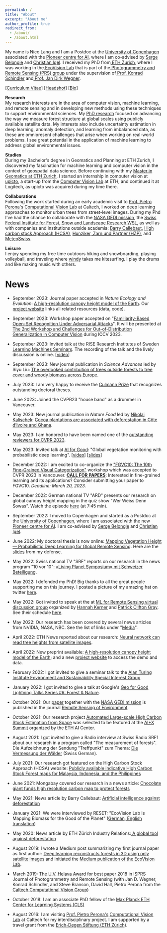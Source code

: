 ```yaml
---
permalink: /
title: "About"
excerpt: "About me"
author_profile: true
redirect_from: 
  - /about/
  - /about.html
---
```


My name is Nico Lang and I am a Postdoc at the [University of Copenhagen](https://www.ku.dk/english/) associated with the [Pioneer centre for AI](https://www.aicentre.dk/), where I am co-advised by [Serge Belongie](https://sergebelongie.github.io/) and [Christian Igel](https://christian-igel.github.io/).
I received my PhD from[  ETH Zurich](https://ethz.ch/en.html), where I was working in the[  EcoVision Lab](https://prs.igp.ethz.ch/ecovision.html) that is part of the[  Photogrammetry and Remote Sensing (PRS) group](https://prs.igp.ethz.ch/) under the supervision of[  Prof. Konrad Schindler](https://igp.ethz.ch/personen/person-detail.html?persid=143986) and[  Prof. Jan Dirk Wegner](https://igp.ethz.ch/personen/person-detail.html?persid=186562).

[[Curriculum Vitae](../files/CV_Nico_Lang.pdf)] [[Headshot](../files/Nico_Lang.jpg)] [[Bio](bio.md)]

**Research**\
My research interests are in the area of computer vision, machine learning, and remote sensing and in developing new methods using these techniques to support environmental sciences. My [PhD research](https://www.research-collection.ethz.ch/handle/20.500.11850/554994) focused on advancing the way we measure forest structure at global scales using publicly available satellite data. My interests also include uncertainty estimation in deep learning, anomaly detection, and learning from imbalanced data, as these are omnipresent challenges that arise when working on real-world problems. I see great potential in the application of machine learning to address global environmental issues. 

**Studies**\
During my Bachelor's degree in Geomatics and Planning at ETH Zurich, I discovered my fascination for machine learning and computer vision in the context of geospatial data science. Before continuing with my [Master in Geomatics at ETH Zurich](https://ethz.ch/en/studies/master/degree-programmes/architecture-and-civil-engineering/geomatics.html), I started an internship in computer vision at [upicto](https://www.venturelab.swiss/Logitech-buys-ETH-spinoff-Upicto), a start-up from the [Computer Vision Lab](https://vision.ee.ethz.ch/) at ETH, and continued it at Logitech, as upicto was acquired during my time there.

**Collaborations**\
Following the work started during an early academic visit to [Prof. Pietro Perona's](http://www.vision.caltech.edu/Perona.html)  [Computational Vision Lab](http://www.vision.caltech.edu/) at Caltech, I worked on deep learning approaches to monitor urban trees from street-level images. During my Phd I've had the chance to collaborate with the [NASA GEDI mission](https://gedi.umd.edu/), the [Swiss Federal Institute for Forest, Snow and Landscape Research WSL](http://www.wsl.ch), as well as with companies and institutions outside academia: [Barry Callebaut](https://www.barry-callebaut.com/), [High carbon stock Approach (HCSA)](http://highcarbonstock.org/), [Hunziker, Zarn und Partner (HZP)](https://www.hzp.ch/), and [MeteoSwiss](https://www.meteoswiss.admin.ch/home/research-and-cooperation/research-and-development.html).

**Leisure**\
I enjoy spending my free time outdoors hiking and snowboarding, playing volleyball, and traveling where [windy](https://www.windy.com/) takes me kitesurfing. I play the drums and like making music with others.

News
======
-   September 2023: Journal paper accepted in *Nature Ecology and Evolution*: [A high-resolution canopy height model of the Earth](https://www.nature.com/articles/s41559-023-02206-6). Our [project website](https://langnico.github.io/globalcanopyheight/) links all related resources (data, code). 

-   September 2023: Workshop paper accepted on "[Familiarity-Based Open-Set Recognition Under Adversarial Attacks](https://tinyurl.com/adversarial-OSR)". It will be presented at [The 2nd Workshop and Challenges for Out-of-Distribution Generalization in Computer Vision](http://www.ood-cv.org/) during ICCV 2023. 

-   September 2023: Invited talk at the RISE Research Institutes of Sweden [Learning Machines Seminars](https://www.ri.se/en/learningmachinesseminars). The recording of the talk and the lively discussion is online. [[video](https://youtu.be/1b1mPRJ21og?si=w2ecXQRbQVNr9kYR)]

-   September 2023: New journal publication in *Science Advances* led by Siyu Liu: [The overlooked contribution of trees outside forests to tree cover and woody biomass across Europe](https://doi.org/10.1126/sciadv.adh4097).

-   July 2023: I am very happy to receive the [Culmann Prize](https://baug.ethz.ch/en/news-and-events/news/2023/07/awards-for-excellent-doctoral-theses.html) that recognizes outstanding doctoral theses.

-   June 2023: Joined the CVPR23 "house band" as a drummer in Vancouver. 

-   May 2023: New journal publication in *Nature Food* led by [Nikolai Kalischek](https://d1nofuzi.github.io/): [Cocoa plantations are associated with deforestation in Côte d’Ivoire and Ghana](https://doi.org/10.1038/s43016-023-00751-8).

-   May 2023: I am honored to have been named one of the [outstanding reviewers for CVPR 2023](https://cvpr2023.thecvf.com/Conferences/2023/OutstandingReviewers). 

-   May 2023: Invited talk at [AI for Good](https://aiforgood.itu.int/event/remote-sensing-enables-monitoring-life-above-and-under-water-global-vegetation-monitoring-with-probabilistic-deep-learning/): "Global vegetation monitoring with probabilistic deep learning". [[video](https://www.youtube.com/live/6krEymY4mEk?feature=share&t=3420)] [[slides](https://aiforgood.itu.int/wp-content/uploads/2021/06/AI-for-Good-Nico-Lang-Global-vegetation-monitoring-with-probabilistic-deep-learning_compressed.pdf)]

-   December 2022: I am excited to co-organize the ["FGVC10: The 10th Fine-Grained Visual Categorization"](https://sites.google.com/view/fgvc10) workshop which was accepted to CVPR 2023 in Vancouver. 
    [**CALL FOR PAPERS**](https://sites.google.com/view/fgvc10/submission): Interested in fine-grained learning and its applications? Consider submitting your paper to FGVC10. *Deadline: March 20, 2023.*
 
-   December 2022: German national TV "ARD" presents our research on global canopy height mapping in the quiz show "Wer Weiss Denn Sowas". Watch the episode [here](https://www.daserste.de/unterhaltung/quiz-show/wer-weiss-denn-sowas/sendung/wer-weiss-denn-sowas-folge-931-100.html) (at 7:45 min). 

-   September 2022: I moved to Copenhagen and started as a Postdoc at the [University of Copenhagen](https://www.ku.dk/english/), where I am associated with the new [Pioneer centre for AI](https://www.aicentre.dk/). I am co-advised by [Serge Belongie](https://sergebelongie.github.io/) and [Christian Igel](https://christian-igel.github.io/).

-   June 2022: My doctoral thesis is now online: [Mapping Vegetation Height — Probabilistic Deep Learning for Global Remote Sensing](https://www.research-collection.ethz.ch/handle/20.500.11850/554994?show=full). Here are the [slides](https://drive.google.com/file/d/1uO7eewNu-1ANCCh6XAY9bAYOe4ny7v0K/view?usp=sharing) from my defense.

-   May 2022: Swiss national TV "SRF" reports on our research in the news program "10 vor 10": [«Living Planet Symposium» mit Schweizer Beteiligung](https://www.srf.ch/play/tv/10-vor-10/video/living-planet-symposium-mit-schweizer-beteiligung?urn=urn:srf:video:f195eabf-8b7b-4689-b8f2-3d64165dedd3).

-   May 2022: I defended my PhD! Big thanks to all the great people supporting me on this journey. I posted a picture of my amazing hat on twitter [here](https://twitter.com/nicolangnl/status/1528660823362633730?s=20&t=Zl7DUQ2JvHnjVP3SFaRO-w).

-   May 2022: Got invited to speak at the at [ML for Remote Sensing virtual discussion group](https://groups.google.com/g/ml4rs) organized by [Hannah Kerner](https://hannah-rae.github.io/) and [Patrick Clifton Gray](http://patrickgray.me/). See their schedule [here](https://docs.google.com/document/d/e/2PACX-1vQ5j59KWQCI7zvH-scVx6dh58ceC-ZiHJKRFl2Y64vC7rFWeJybivZBde3EpAxwGSUmmKY2THUjXGES/pub).

-   May 2022: Our research has been covered by several news articles from NVIDIA, NASA, NBC. See the list of links under "[Media](https://langnico.github.io/media/)".

-   April 2022: ETH News reported about our research: [Neural network can read tree heights from satellite images](https://ethz.ch/en/news-and-events/eth-news/news/2022/04/neural-network-can-read-tree-heights-from-satellite-images.html).

-   April 2022: New preprint available: [A high-resolution canopy height model of the Earth](https://doi.org/10.48550/arXiv.2204.08322); and a new [project website](https://langnico.github.io/globalcanopyheight/) to access the demo and data.

-   February 2022: I got invited to give a seminar talk to the [Alan Turing Institute Environment and Sustainability Special Interest Group](https://www.turing.ac.uk/research/interest-groups/environment-and-sustainability).

-   January 2022: I got invited to give a talk at Google's [Geo for Good Lightning Talks Series #6: Forest & Nature](https://earthoutreachonair.withgoogle.com/events/lightningtalk6).

-   October 2021: Our [paper](https://doi.org/10.1016/j.rse.2021.112760) together with the [NASA GEDI mission](https://gedi.umd.edu/) is published in the journal [Remote Sensing of Environment](https://www.journals.elsevier.com/remote-sensing-of-environment).

-   October 2021: Our research project [Automated Large-scale High Carbon Stock Estimation from Space](https://prs.igp.ethz.ch/research/current_projects/automated_large-scale_high_carbon_stock.html) was selected to be featured at the [AI+X Summit](https://ai.ethz.ch/news-and-events/events/ai-x-summit-2021.html) organized by the ETH AI Center. 

-   August 2021: I got invited to give a Radio interview at Swiss Radio SRF1 about our research in a program called "The measurement of forests". Die Aufzeichnung der Sendung "Treffpunkt" zum Thema: [Die Vermessung der Wälder](https://www.srf.ch/audio/treffpunkt/die-vermessung-der-waelder?id=12035145) (Swiss German).

-   July 2021: Our research got featured on the High Carbon Stock Approach (HCSA) website: [Publicly available indicative High Carbon Stock Forest maps for Malaysia, Indonesia, and the Philippines](http://highcarbonstock.org/publicly-available-indicative-high-carbon-stock-forest-maps-for-malaysia-indonesia-and-the-philippines/)

-   June 2021: Mongabay covered our research in a news article: [Chocolate giant funds high resolution carbon map to protect forests](https://news.mongabay.com/2021/06/chocolate-giant-funds-high-resolution-carbon-map-to-protect-forests/)

-   May 2021: News article by Barry Callebaut: [Artificial intelligence against deforestation](https://www.barry-callebaut.com/en/group/media/news-stories/artificial-intelligence-against-deforestation)

-   January 2021: We were interviewed by RESET: "EcoVision Lab Is Mapping Biomass for the Good of the Planet" ([German](https://reset.org/blog/interview-ecovision-lab-will-die-weltweite-biomasse-kartieren-und-so-die-umwelt-besser-schuetze),[  English translation](https://en.reset.org/blog/interview-ecovision-lab-mapping-biomass-good-planet-01282021))

-   May 2020: News article by ETH Zürich Industry Relations:[  A global tool against deforestation](https://ethz.ch/en/industry-and-society/industry-relations/industry-news/2020/05/a-global-tool-against-deforestation.html)

-   August 2019: I wrote a Medium post summarizing my first journal paper as first author: [Deep learning reconstructs forests in 3D using only satellite images](https://medium.com/ecovisioneth/mapping-forest-structures-with-deep-learning-c1d3c1b41e4e?source=friends_link&sk=66fefa1a9d624c108a421c8d5f989592) and initiated the [Medium publication of the EcoVision Lab](https://medium.com/ecovisioneth).

-   March 2019: [The U.V. Helava Award](https://www.isprs.org/society/awards/helava/2018.aspx) for best paper 2018 in ISPRS Journal of Photogrammetry and Remote Sensing (with Jan D. Wegner, Konrad Schindler, and Steve Branson, David Hall, Pietro Perona from the [Caltech Computational Vision Group](http://www.vision.caltech.edu/index.html))

-   October 2018: I am an associate PhD fellow of the [Max Planck ETH Center for Learning Systems (CLS)](https://learning-systems.org/phds)

-   August 2016: I am visiting [Prof. Pietro Perona's](http://www.vision.caltech.edu/Perona.html)  [Computational Vision Lab](http://www.vision.caltech.edu/) at Caltech for my interdisciplinary project. I am supported by a travel grant from the [Erich-Degen Stiftung (ETH Zürich)](https://ethz.ch/content/dam/ethz/associates/services/lehre/admin-stipendien/files/Infoblatt_Degen_Einzelreisen.pdf).

